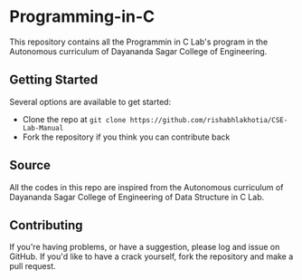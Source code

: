 # Programming-in-C
This repository contains all the Programmin in C Lab's program in the Autonomous curriculum of Dayananda Sagar College of Engineering.

## Getting Started
Several options are available to get started:
* Clone the repo at `git clone https://github.com/rishabhlakhotia/CSE-Lab-Manual`
* Fork the repository if you think you can contribute back

## Source
All the codes in this repo are inspired from the Autonomous curriculum of Dayananda Sagar College of Engineering of Data Structure in C Lab.

## Contributing
If you're having problems, or have a suggestion, please log and issue on GitHub. If you'd like to have a crack yourself, fork the repository and make a pull request.
